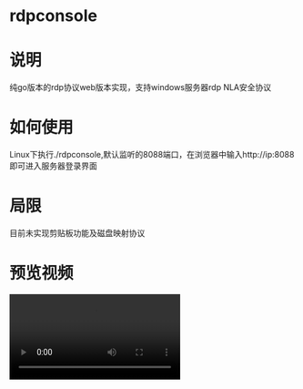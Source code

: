 # rdpconsole

# 说明

纯go版本的rdp协议web版本实现，支持windows服务器rdp NLA安全协议

# 如何使用

Linux下执行./rdpconsole,默认监听的8088端口，在浏览器中输入http://ip:8088即可进入服务器登录界面

# 局限

目前未实现剪贴板功能及磁盘映射协议

# 预览视频

![preview](./8ff0d3bb7acd0dca47685b7d01b46731_659440195116_v_1637747513877651.mp4)
